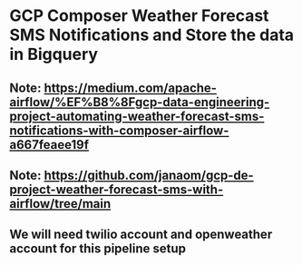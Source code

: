 # GCP Composer Weather Forecast SMS Notifications and Store the data in Bigquery

## Note: https://medium.com/apache-airflow/%EF%B8%8Fgcp-data-engineering-project-automating-weather-forecast-sms-notifications-with-composer-airflow-a667feaee19f

## Note: https://github.com/janaom/gcp-de-project-weather-forecast-sms-with-airflow/tree/main

## We will need twilio account and openweather account for this pipeline setup